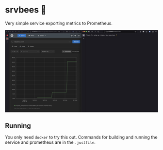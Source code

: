 # srvbees 🐝

Very simple service exporting metrics to Prometheus.

![Showcase](image.png)

## Running

You only need `docker` to try this out. Commands for building and running the
service and prometheus are in the `.justfile`.
